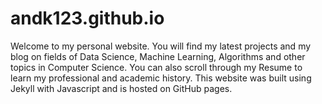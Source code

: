 # andk123.github.io

Welcome to my personal website. You will find my latest projects and my blog on fields of Data Science, Machine Learning, Algorithms and other topics in Computer Science. You can also scroll through my Resume to learn my professional and academic history. This website was built using Jekyll with Javascript and is hosted on GitHub pages.